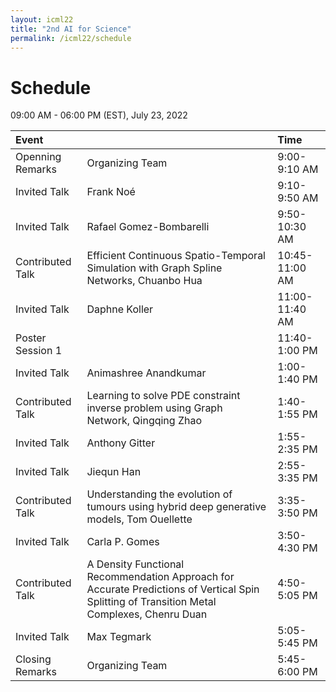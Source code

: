 ```yaml
---
layout: icml22
title: "2nd AI for Science"
permalink: /icml22/schedule
---
```


# Schedule

09:00 AM - 06:00 PM (EST), July 23, 2022

<!-- - [NeurIPS Virtual Page](https://neurips.cc/virtual/2021/workshop/21849) (login required)
- [GatherTown for poster room A](https://tinyurl.com/ai4sciposter1)
- [GatherTown for poster room B](https://tinyurl.com/ai4sciposter2) -->

| Event | | Time |
| :--- | --- | :--- |
| Openning Remarks  | Organizing Team                   | 9:00-9:10 AM      |
| Invited Talk      | Frank Noé                         | 9:10-9:50 AM      |
| Invited Talk      | Rafael Gomez-Bombarelli           | 9:50-10:30 AM     |
| Contributed Talk  | Efficient Continuous Spatio-Temporal Simulation with Graph Spline Networks, Chuanbo Hua | 10:45-11:00 AM    |
| Invited Talk      | Daphne Koller                     | 11:00-11:40 AM    |
| Poster Session 1  |                                   | 11:40-1:00 PM     |
| Invited Talk      | Animashree Anandkumar             | 1:00-1:40 PM      |
| Contributed Talk  | Learning to solve PDE constraint inverse problem using Graph Network, Qingqing Zhao | 1:40-1:55 PM      |
| Invited Talk      | Anthony Gitter                    | 1:55-2:35 PM      |
| Invited Talk      | Jiequn Han                        | 2:55-3:35 PM      |
| Contributed Talk  | Understanding the evolution of tumours using hybrid deep generative models, Tom Ouellette | 3:35-3:50 PM      |
| Invited Talk      | Carla P. Gomes                    | 3:50-4:30 PM      |
| Contributed Talk  | A Density Functional Recommendation Approach for Accurate Predictions of Vertical Spin Splitting of Transition Metal Complexes, Chenru Duan | 4:50-5:05 PM      |
| Invited Talk      | Max Tegmark                       | 5:05-5:45 PM      |
| Closing Remarks   | Organizing Team                   | 5:45-6:00 PM      |
